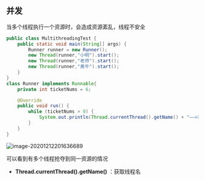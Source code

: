 ## 并发

当多个线程执行一个资源时，会造成资源紊乱，线程不安全

```java
public class MultithreadingTest {
    public static void main(String[] args) {
        Runner runner = new Runner();
        new Thread(runner,"小明").start();
        new Thread(runner,"老师").start();
        new Thread(runner,"黄牛").start();
    }
}
class Runner implements Runnable{
    private int ticketNums = 6;

    @Override
    public void run() {
        while (ticketNums > 0) {
            System.out.println(Thread.currentThread().getName() + "——>拿到了第" + ticketNums-- + "票");
        }
    }
}
```

![image-20201212201636689](https://img2020.cnblogs.com/blog/2213660/202012/2213660-20201212201638086-546192775.png)

可以看到有多个线程抢夺到同一资源的情况

- **Thread.currentThread().getName()** ：获取线程名